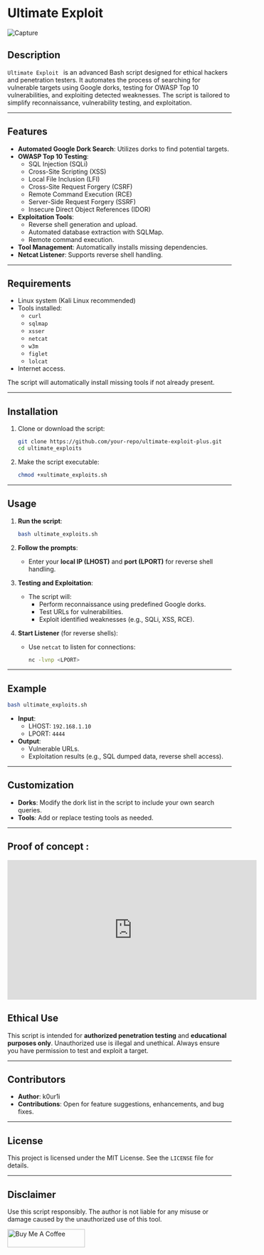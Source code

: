 
# Ultimate Exploit 
![Capture](https://github.com/user-attachments/assets/5e645d72-868a-45f0-9ef5-8248650e1674)



## Description
`Ultimate Exploit ` is an advanced Bash script designed for ethical hackers and penetration testers. It automates the process of searching for vulnerable targets using Google dorks, testing for OWASP Top 10 vulnerabilities, and exploiting detected weaknesses. The script is tailored to simplify reconnaissance, vulnerability testing, and exploitation.

---

## Features
- **Automated Google Dork Search**: Utilizes dorks to find potential targets.
- **OWASP Top 10 Testing**:
  - SQL Injection (SQLi)
  - Cross-Site Scripting (XSS)
  - Local File Inclusion (LFI)
  - Cross-Site Request Forgery (CSRF)
  - Remote Command Execution (RCE)
  - Server-Side Request Forgery (SSRF)
  - Insecure Direct Object References (IDOR)
- **Exploitation Tools**:
  - Reverse shell generation and upload.
  - Automated database extraction with SQLMap.
  - Remote command execution.
- **Tool Management**: Automatically installs missing dependencies.
- **Netcat Listener**: Supports reverse shell handling.

---

## Requirements
- Linux system (Kali Linux recommended)
- Tools installed:
  - `curl`
  - `sqlmap`
  - `xsser`
  - `netcat`
  - `w3m`
  - `figlet`
  - `lolcat`
- Internet access.

The script will automatically install missing tools if not already present.

---

## Installation
1. Clone or download the script:
   ```bash
   git clone https://github.com/your-repo/ultimate-exploit-plus.git
   cd ultimate_exploits
   ```
2. Make the script executable:
   ```bash
   chmod +xultimate_exploits.sh
   ```

---

## Usage
1. **Run the script**:
   ```bash
   bash ultimate_exploits.sh
   ```

2. **Follow the prompts**:
   - Enter your **local IP (LHOST)** and **port (LPORT)** for reverse shell handling.

3. **Testing and Exploitation**:
   - The script will:
     - Perform reconnaissance using predefined Google dorks.
     - Test URLs for vulnerabilities.
     - Exploit identified weaknesses (e.g., SQLi, XSS, RCE).

4. **Start Listener** (for reverse shells):
   - Use `netcat` to listen for connections:
     ```bash
     nc -lvnp <LPORT>
     ```

---

## Example
```bash
bash ultimate_exploits.sh
```
- **Input**:
  - LHOST: `192.168.1.10`
  - LPORT: `4444`
- **Output**:
  - Vulnerable URLs.
  - Exploitation results (e.g., SQL dumped data, reverse shell access).

---

## Customization
- **Dorks**: Modify the dork list in the script to include your own search queries.
- **Tools**: Add or replace testing tools as needed.

---
## Proof of concept :


<iframe src="https://www.facebook.com/plugins/video.php?height=314&href=https%3A%2F%2Fwww.facebook.com%2Fk0ur1i%2Fvideos%2F472292038761157%2F&show_text=false&width=560&t=0" width="560" height="314" style="border:none;overflow:hidden" scrolling="no" frameborder="0" allowfullscreen="true" allow="autoplay; clipboard-write; encrypted-media; picture-in-picture; web-share" allowFullScreen="true"></iframe>


## Ethical Use
This script is intended for **authorized penetration testing** and **educational purposes only**. Unauthorized use is illegal and unethical. Always ensure you have permission to test and exploit a target.

---

## Contributors
- **Author**: k0ur1i  
- **Contributions**: Open for feature suggestions, enhancements, and bug fixes.  

---

## License
This project is licensed under the MIT License. See the `LICENSE` file for details.  

---

## Disclaimer
Use this script responsibly. The author is not liable for any misuse or damage caused by the unauthorized use of this tool.

<a href="https://buymeacoffee.com/k0ur1i" target="_blank"><img src="https://cdn.buymeacoffee.com/buttons/default-orange.png" alt="Buy Me A Coffee" height="41" width="174"></a>

